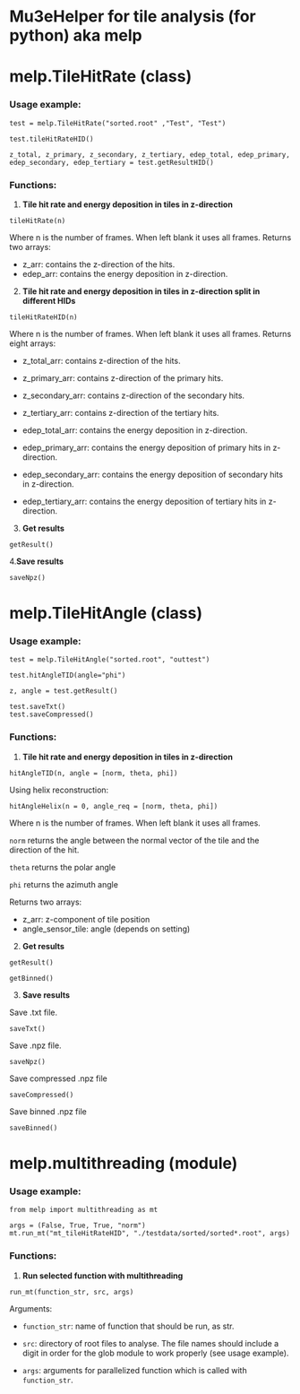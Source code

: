 # Mu3eHelper for tile analysis (for python) aka melp  

# melp.TileHitRate (class)

### Usage example:
```
test = melp.TileHitRate("sorted.root" ,"Test", "Test")

test.tileHitRateHID()

z_total, z_primary, z_secondary, z_tertiary, edep_total, edep_primary, edep_secondary, edep_tertiary = test.getResultHID()
```

### Functions:
1. **Tile hit rate and energy deposition in tiles in z-direction**
```
tileHitRate(n) 
```
Where n is the number of frames. When left blank it uses all frames.
Returns two arrays:
- z_arr: contains the z-direction of the hits.
- edep_arr: contains the energy deposition in z-direction.

2. **Tile hit rate and energy deposition in tiles in z-direction split in different HIDs**
```
tileHitRateHID(n)
```
Where n is the number of frames. When left blank it uses all frames.
Returns eight arrays:
- z_total_arr: contains z-direction of the hits.
- z_primary_arr: contains z-direction of the primary hits.
- z_secondary_arr: contains z-direction of the secondary hits.
- z_tertiary_arr: contains z-direction of the tertiary hits.

- edep_total_arr: contains the energy deposition in z-direction.
- edep_primary_arr: contains the energy deposition of primary hits in z-direction.
- edep_secondary_arr: contains the energy deposition of secondary hits in z-direction.
- edep_tertiary_arr: contains the energy deposition of tertiary hits in z-direction.

3. **Get results**
```
getResult()
```

4.**Save results**
```
saveNpz()
```

# melp.TileHitAngle (class)

### Usage example:
```
test = melp.TileHitAngle("sorted.root", "outtest")

test.hitAngleTID(angle="phi")

z, angle = test.getResult()

test.saveTxt()
test.saveCompressed()
```

### Functions:
1. **Tile hit rate and energy deposition in tiles in z-direction**
```
hitAngleTID(n, angle = [norm, theta, phi])
```

Using helix reconstruction:
```
hitAngleHelix(n = 0, angle_req = [norm, theta, phi])
```

Where n is the number of frames. When left blank it uses all frames. 

```norm``` returns the angle between the normal vector of the tile and the direction of the hit.

```theta``` returns the polar angle 

```phi``` returns the azimuth angle

Returns two arrays:
- z_arr: z-component of tile position
- angle_sensor_tile: angle (depends on setting)

2. **Get results**
```
getResult()  

getBinned()
```

3. **Save results**

Save .txt file.
```
saveTxt()
```
Save .npz file.
```
saveNpz()
```
Save compressed .npz file
```
saveCompressed()
```
Save binned .npz file
```
saveBinned()
```


# melp.multithreading (module)

### Usage example:
```
from melp import multithreading as mt

args = (False, True, True, "norm")
mt.run_mt("mt_tileHitRateHID", "./testdata/sorted/sorted*.root", args)
```

### Functions:
1. **Run selected function with multithreading**
```
run_mt(function_str, src, args)
```
Arguments:

- ```function_str```: name of function that should be run, as str.

- ```src```: directory of root files to analyse. The file names should include a digit in order for the glob module to work properly (see usage example).

- ```args```: arguments for parallelized function which is called with ```function_str```.


